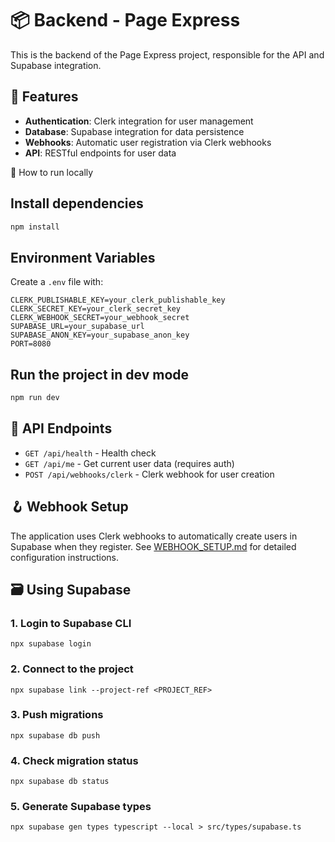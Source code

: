 # 📦 Backend - Page Express

This is the backend of the Page Express project, responsible for the API and Supabase integration.

## 🚀 Features

- **Authentication**: Clerk integration for user management
- **Database**: Supabase integration for data persistence
- **Webhooks**: Automatic user registration via Clerk webhooks
- **API**: RESTful endpoints for user data

🧪 How to run locally

## Install dependencies
```bash
npm install
```

## Environment Variables
Create a `.env` file with:
```env
CLERK_PUBLISHABLE_KEY=your_clerk_publishable_key
CLERK_SECRET_KEY=your_clerk_secret_key
CLERK_WEBHOOK_SECRET=your_webhook_secret
SUPABASE_URL=your_supabase_url
SUPABASE_ANON_KEY=your_supabase_anon_key
PORT=8080
```

## Run the project in dev mode
```bash
npm run dev
```

## 🔗 API Endpoints

- `GET /api/health` - Health check
- `GET /api/me` - Get current user data (requires auth)
- `POST /api/webhooks/clerk` - Clerk webhook for user creation

## 🪝 Webhook Setup

The application uses Clerk webhooks to automatically create users in Supabase when they register. See [WEBHOOK_SETUP.md](./WEBHOOK_SETUP.md) for detailed configuration instructions.

## 🗃️ Using Supabase

### 1. Login to Supabase CLI

```npx supabase login```

### 2. Connect to the project

```npx supabase link --project-ref <PROJECT_REF>```

### 3. Push migrations

```npx supabase db push```

### 4. Check migration status

```npx supabase db status```

### 5. Generate Supabase types

```npx supabase gen types typescript --local > src/types/supabase.ts```
